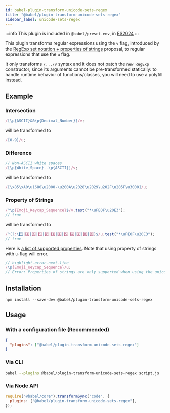 ```yaml
---
id: babel-plugin-transform-unicode-sets-regex
title: "@babel/plugin-transform-unicode-sets-regex"
sidebar_label: unicode-sets-regex
---
```


:::info
This plugin is included in `@babel/preset-env`, in [ES2024](https://github.com/tc39/proposals/blob/master/finished-proposals.md)
:::

This plugin transforms regular expressions using the `v` flag, introduced by the [RegExp set notation + properties of strings](https://github.com/tc39/proposal-regexp-set-notation) proposal, to regular expressions that use the `u` flag.

It only transforms `/.../v` syntax and it does not patch the `new RegExp` constructor, since its arguments cannot be pre-transformed statically: to handle runtime behavior of functions/classes, you will need to use a polyfill instead.

## Example

### Intersection

```js title="input.js"
/[\p{ASCII}&&\p{Decimal_Number}]/v;
```

will be transformed to

```js title="output.js"
/[0-9]/u;
```

### Difference

```js title="input.js"
// Non-ASCII white spaces
/[\p{White_Space}--\p{ASCII}]/v;
```

will be transformed to

```js title="output.js"
/[\x85\xA0\u1680\u2000-\u200A\u2028\u2029\u202F\u205F\u3000]/u;
```

### Property of Strings

```js title="input.js"
/^\p{Emoji_Keycap_Sequence}$/v.test("*\uFE0F\u20E3");
// true
```

will be transformed to

```js title="output.js"
/^(?:\*️⃣|#️⃣|0️⃣|1️⃣|2️⃣|3️⃣|4️⃣|5️⃣|6️⃣|7️⃣|8️⃣|9️⃣)$/u.test("*\uFE0F\u20E3");
// true
```

Here is [a list of supported properties](https://github.com/tc39/proposal-regexp-unicode-sequence-properties#proposed-solution). Note that using property of strings with `u`-flag will error.

```js title="input.js"
// highlight-error-next-line
/\p{Emoji_Keycap_Sequence}/u;
// Error: Properties of strings are only supported when using the unicodeSets (v) flag.
```

## Installation

```shell npm2yarn
npm install --save-dev @babel/plugin-transform-unicode-sets-regex
```

## Usage

### With a configuration file (Recommended)

```json title="babel.config.json"
{
  "plugins": ["@babel/plugin-transform-unicode-sets-regex"]
}
```

### Via CLI

```sh title="Shell"
babel --plugins @babel/plugin-transform-unicode-sets-regex script.js
```

### Via Node API

```js title="JavaScript"
require("@babel/core").transformSync("code", {
  plugins: ["@babel/plugin-transform-unicode-sets-regex"],
});
```
